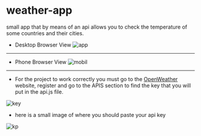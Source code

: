 # weather-app
small app that by means of an api allows you to check the temperature of some countries and their cities.
- Desktop Browser View
![app](https://github.com/ManuelCarrascal/weather-app/assets/54221416/9daf4631-ec88-4435-bd9f-e0365007785b)
------
- Phone Browser View
![mobil](https://github.com/ManuelCarrascal/weather-app/assets/54221416/4c572fae-cc7e-4d2d-9735-a844e9ceb6e4)
------
- For the project to work correctly you must go to the [OpenWeather](https://openweathermap.org/) website, register and go to the APIS section to find the key that you will put in the api.js file.

![key](https://github.com/ManuelCarrascal/weather-app/assets/54221416/472b6221-76cd-4c22-bb81-8b626560f67c)

- here is a small image of where you should paste your api key
  
![kp](https://github.com/ManuelCarrascal/weather-app/assets/54221416/2892d08a-545e-4a9e-90e0-7d0e9465920d)

